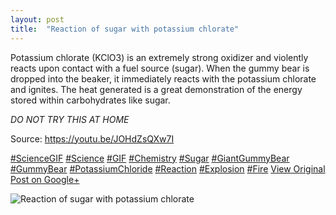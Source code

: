 ```yaml
---
layout: post
title:  "Reaction of sugar with potassium chlorate"
---
```


Potassium chlorate (KClO3) is an extremely strong oxidizer and violently reacts upon contact with a fuel source (sugar). When the gummy bear is dropped into the beaker, it immediately reacts with the potassium chlorate and ignites. The heat generated is a great demonstration of the energy stored within carbohydrates like sugar.   
  
_DO NOT TRY THIS AT HOME_  
  
Source: <https://youtu.be/JOHdZsQXw7I>  
  
[#ScienceGIF](https://plus.google.com/s/%23ScienceGIF/posts) [#Science](https://plus.google.com/s/%23Science/posts) [#GIF](https://plus.google.com/s/%23GIF/posts) [#Chemistry](https://plus.google.com/s/%23Chemistry/posts) [#Sugar](https://plus.google.com/s/%23Sugar/posts) [#GiantGummyBear](https://plus.google.com/s/%23GiantGummyBear/posts) [#GummyBear](https://plus.google.com/s/%23GummyBear/posts) [#PotassiumChloride](https://plus.google.com/s/%23PotassiumChloride/posts) [#Reaction](https://plus.google.com/s/%23Reaction/posts) [#Explosion](https://plus.google.com/s/%23Explosion/posts) [#Fire](https://plus.google.com/s/%23Fire/posts)
[View Original Post on Google+](https://plus.google.com/+ColinSullender/posts/j2iF58kF6G1)

![Reaction of sugar with potassium chlorate](https://i.imgur.com/EKWPgP5.gif)
